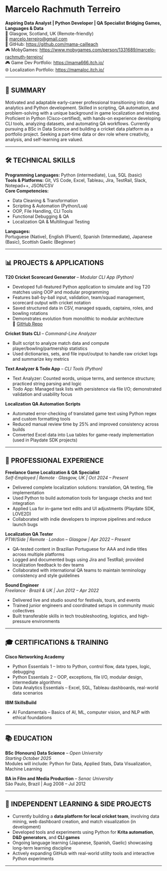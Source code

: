 # Marcelo Rachmuth Terreiro
**Aspiring Data Analyst | Python Developer | QA Specialist Bridging Games, Languages & Data**  
📍 Glasgow, Scotland, UK (Remote-friendly)  
📧 marcelo.terreiro@gmail.com  
🔗 GitHub: https://github.com/mama-cailleach  
🎮 MobyGames: https://www.mobygames.com/person/1331689/marcelo-rachmuth-terreiro/  
🎮 Game Dev Portfolio: https://mama666.itch.io/  
🌐 Localization Portfolio: https://mamaloc.itch.io/  

---

## 🌟 SUMMARY
Motivated and adaptable early-career professional transitioning into data analytics and Python development. Skilled in scripting, QA automation, and problem-solving with a unique background in game localization and testing. Proficient in Python (Cisco-certified), with hands-on experience developing CLI tools, analyzing datasets, and automating QA workflows. Currently pursuing a BSc in Data Science and building a cricket data platform as a portfolio project. Seeking a part-time data or dev role where creativity, analysis, and self-learning are valued.

---

## 🛠 TECHNICAL SKILLS

**Programming Languages:** Python (intermediate), Lua, SQL (basic)  
**Tools & Platforms:** Git, VS Code, Excel, Tableau, Jira, TestRail, Slack, Notepad++, JSON/CSV  
**Core Competencies:**  
- Data Cleaning & Transformation  
- Scripting & Automation (Python/Lua)  
- OOP, File Handling, CLI Tools  
- Functional Debugging & QA  
- Localization QA & Multilingual Testing  

**Languages:**  
Portuguese (Native), English (Fluent), Spanish (Intermediate), Japanese (Basic), Scottish Gaelic (Beginner)

---

## 📊 PROJECTS & APPLICATIONS

**T20 Cricket Scorecard Generator** – *Modular CLI App (Python)*  
- Developed full-featured Python application to simulate and log T20 matches using OOP and modular programming  
- Features ball-by-ball input, validation, team/squad management, scorecard output with cricket notation  
- Saved structured data in CSV, managed squads, captains, roles, and bowling rotations  
- Demonstrates evolution from monolithic to modular architecture  
🔗 [GitHub Repo](https://github.com/mama-cailleach/python-courses/tree/main/cisco-python-essentials-2/scorecard-generator)

**Cricket Stats CLI** – *Command-Line Analyzer*  
- Built script to analyze match data and compute player/bowling/partnership statistics  
- Used dictionaries, sets, and file input/output to handle raw cricket logs and summarize key metrics  

**Text Analyzer & Todo App** – *CLI Tools (Python)*  
- Text Analyzer: Counted words, unique terms, and sentence structure; practiced string parsing and logic  
- Todo App: Managed task lists with persistence via file I/O; demonstrated validation and usability focus  

**Localization QA Automation Scripts**  
- Automated error-checking of translated game text using Python regex and custom formatting tools  
- Reduced manual review time by 25% and improved consistency across builds  
- Converted Excel data into Lua tables for game-ready implementation (used in Playdate SDK projects)

---

## 💼 PROFESSIONAL EXPERIENCE

**Freelance Game Localization & QA Specialist**  
*Self-Employed | Remote · Glasgow, UK | Oct 2024 – Present*  
- Delivered complete localization solutions: translation, QA testing, file implementation  
- Used Python to build automation tools for language checks and text integration  
- Applied Lua for in-game text edits and UI adjustments (Playdate SDK, LOVE2D)  
- Collaborated with indie developers to improve pipelines and reduce launch bugs  

**Localization QA Tester**  
*PTW/Side | Remote · London – Glasgow | Apr 2022 – Present*  
- QA-tested content in Brazilian Portuguese for AAA and indie titles across multiple platforms  
- Logged and documented bugs using Jira and TestRail; provided localization feedback to dev teams  
- Collaborated with international QA teams to maintain terminology consistency and style guidelines  

**Sound Engineer**  
*Freelance · Brazil & UK | Jun 2012 – Apr 2022*  
- Delivered live and studio sound for festivals, tours, and events  
- Trained junior engineers and coordinated setups in community music collectives  
- Built transferable skills in tech troubleshooting, logistics, and high-pressure environments  

---

## 🎓 CERTIFICATIONS & TRAINING

**Cisco Networking Academy**  
- Python Essentials 1 – Intro to Python, control flow, data types, logic, debugging  
- Python Essentials 2 – OOP, exceptions, file I/O, modular design, intermediate algorithms  
- Data Analytics Essentials – Excel, SQL, Tableau dashboards, real-world data scenarios  

**IBM SkillsBuild**  
- AI Fundamentals – Basics of AI, ML, computer vision, and NLP with ethical foundations  

---

## 📚 EDUCATION

**BSc (Honours) Data Science** – *Open University*  
*Starting October 2025*  
Modules will include: Python for Data, Applied Stats, Data Visualization, Machine Learning  

**BA in Film and Media Production** – *Senac University*  
São Paulo, Brazil | Aug 2008 – Jul 2012  

---

## 🧪 INDEPENDENT LEARNING & SIDE PROJECTS

- Currently building a **data platform for local cricket team**, involving data mining, web dashboard creation, and match visualization (in development)  
- Developed tools and experiments using Python for **Krita automation**, **D&D generators**, and **CLI games**  
- Ongoing language learning (Japanese, Spanish, Gaelic) showcasing long-term learning discipline  
- Actively expanding GitHub with real-world utility tools and interactive Python experiments

---
